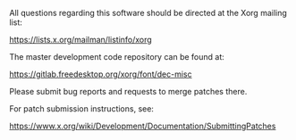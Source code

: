 
All questions regarding this software should be directed at the
Xorg mailing list:

  https://lists.x.org/mailman/listinfo/xorg

The master development code repository can be found at:

  https://gitlab.freedesktop.org/xorg/font/dec-misc

Please submit bug reports and requests to merge patches there.

For patch submission instructions, see:

  https://www.x.org/wiki/Development/Documentation/SubmittingPatches

